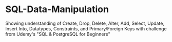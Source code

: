 # SQL-Data-Manipulation
Showing understanding of Create, Drop, Delete, Alter, Add, Select, Update, Insert Into, Datatypes, Constraints, and Primary/Foreign Keys with challenge from Udemy's "SQL &amp; PostgreSQL for Beginners"
